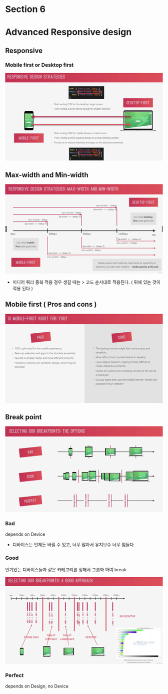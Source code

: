 # Section 6

# Advanced Responsive design

## Responsive

### Mobile first or Desktop first

![zzid-md/Screen_Shot_2021-05-02_at_11.00.34_PM.png](zzid-md/Screen_Shot_2021-05-02_at_11.00.34_PM.png)

## Max-width and Min-width

![zzid-md/Screen_Shot_2021-05-02_at_11.07.28_PM.png](zzid-md/Screen_Shot_2021-05-02_at_11.07.28_PM.png)

-   미디어 쿼리 중복 적용 경우 생길 때는 > 코드 순서대로 적용된다. ( 뒤에 있는 것이 적용 된다 )

## Mobile first ( Pros and cons )

![zzid-md/Screen_Shot_2021-05-02_at_11.10.36_PM.png](zzid-md/Screen_Shot_2021-05-02_at_11.10.36_PM.png)

## Break point

![zzid-md/Screen_Shot_2021-05-02_at_11.15.12_PM.png](zzid-md/Screen_Shot_2021-05-02_at_11.15.12_PM.png)

### Bad

depends on Device

-   디바이스는 언제든 바뀔 수 있고, 너무 많아서 유지보수 너무 힘들다

### Good

인기있는 디바이스들과 같은 카테고리를 정해서 그룹화 하여 break

![zzid-md/Screen_Shot_2021-05-02_at_11.17.06_PM.png](zzid-md/Screen_Shot_2021-05-02_at_11.17.06_PM.png)

### Perfect

depends on Design, no Device

